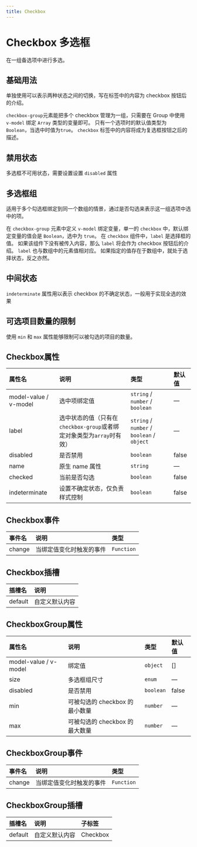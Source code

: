 ```yaml
---
title: Checkbox
---
```


# Checkbox 多选框

在一组备选项中进行多选。

## 基础用法

单独使用可以表示两种状态之间的切换，写在标签中的内容为 checkbox 按钮后的介绍。

`checkbox-group`元素能把多个 checkbox 管理为一组，只需要在 Group 中使用 `v-model` 绑定 `Array` 类型的变量即可。 只有一个选项时的默认值类型为 `Boolean`，当选中时值为`true`。 `checkbox` 标签中的内容将成为复选框按钮之后的描述。

<preview path="../examples/checkbox/basic.vue" title="" description=""></preview>

## 禁用状态

多选框不可用状态，需要设置设置 `disabled` 属性

<preview path="../examples/checkbox/disabled.vue" title="" description=""></preview>

## 多选框组

适用于多个勾选框绑定到同一个数组的情景，通过是否勾选来表示这一组选项中选中的项。

在 `checkbox-group` 元素中定义 `v-model` 绑定变量，单一的 `checkbox` 中，默认绑定变量的值会是 `Boolean`，选中为 `true`。 在 `checkbox` 组件中，`label` 是选择框的值。 如果该组件下没有被传入内容，那么 `label` 将会作为 checkbox 按钮后的介绍。 `label` 也与数组中的元素值相对应。 如果指定的值存在于数组中，就处于选择状态，反之亦然。

<preview path="../examples/checkbox/group.vue" title="" description=""></preview>

## 中间状态

`indeterminate` 属性用以表示 checkbox 的不确定状态，一般用于实现全选的效果

<preview path="../examples/checkbox/indeterminate.vue" title="" description=""></preview>

## 可选项目数量的限制

使用 `min` 和 `max` 属性能够限制可以被勾选的项目的数量。

<preview path="../examples/checkbox/limit.vue" title="" description=""></preview>


## Checkbox属性


| 属性名                | 说明                                                         | 类型                                       | 默认值 |
| :-------------------- | :----------------------------------------------------------- | :----------------------------------------- | :----- |
| model-value / v-model | 选中项绑定值                                                 | `string` / `number` / `boolean`            | —      |
| label                 | 选中状态的值（只有在`checkbox-group`或者绑定对象类型为`array`时有效） | `string` / `number` / `boolean` / `object` | —      |
| disabled              | 是否禁用                                                     | `boolean`                                  | false  |
| name                  | 原生 name 属性                                               | `string`                                   | —      |
| checked               | 当前是否勾选                                                 | `boolean`                                  | false  |
| indeterminate         | 设置不确定状态，仅负责样式控制                               | `boolean`                                  | false  |

## Checkbox事件

| 事件名 | 说明                     | 类型       |
| :----- | :----------------------- | :--------- |
| change | 当绑定值变化时触发的事件 | `Function` |

## Checkbox插槽

| 插槽名  | 说明           |
| :------ | :------------- |
| default | 自定义默认内容 |

## CheckboxGroup属性

| 属性名                | 说明                           | 类型      | 默认值 |
| :-------------------- | :----------------------------- | :-------- | :----- |
| model-value / v-model | 绑定值                         | `object`  | []     |
| size                  | 多选框组尺寸                   | `enum`    | —      |
| disabled              | 是否禁用                       | `boolean` | false  |
| min                   | 可被勾选的 checkbox 的最小数量 | `number`  | —      |
| max                   | 可被勾选的 checkbox 的最大数量 | `number`  | —      |

## CheckboxGroup事件

| 事件名 | 说明                     | 类型       |
| :----- | :----------------------- | :--------- |
| change | 当绑定值变化时触发的事件 | `Function` |

## CheckboxGroup插槽

| 插槽名  | 说明           | 子标签                     |
| :------ | :------------- | :------------------------- |
| default | 自定义默认内容 | Checkbox  |